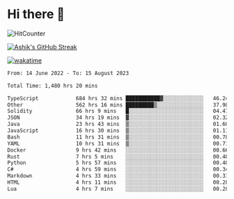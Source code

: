 # Hi there 👋

![HitCounter](https://hits.seeyoufarm.com/api/count/incr/badge.svg?url=https%3A%2F%2Fgithub.com%2Fashrhmn1212%2Fhit-counter)

<!-- ![Contribution Graph](https://github-readme-activity-graph.cyclic.app/graph?username=ashrhmn) -->


<!-- [![Top Langs](https://github-readme-stats.vercel.app/api/top-langs/?username=ashrhmn&layout=compact&theme=synthwave&langs_count=10&card_width=445)](https://github.com/anuraghazra/github-readme-stats) -->

[![Ashik's GitHub Streak](https://github-readme-streak-stats.herokuapp.com/?user=ashrhmn&theme=blood&fire=DD7F1C&background=151515&dates=9f9f9f&border=DD2727)](https://git.io/streak-stats)

<!-- ![Ashik's GitHub stats](https://github-readme-stats.vercel.app/api/?username=ashrhmn&show_icons=true&title_color=fff&icon_color=79ff97&text_color=9f9f9f&bg_color=151515) -->

[![wakatime](https://wakatime.com/badge/user/3df86613-ba63-4631-8e65-0ff18e7becad.svg)](https://wakatime.com/@3df86613-ba63-4631-8e65-0ff18e7becad)

<!--START_SECTION:waka-->

```txt
From: 14 June 2022 - To: 15 August 2023

Total Time: 1,480 hrs 20 mins

TypeScript            684 hrs 32 mins ███████████▓░░░░░░░░░░░░░   46.24 %
Other                 562 hrs 16 mins █████████▒░░░░░░░░░░░░░░░   37.98 %
Solidity              66 hrs 9 mins   █░░░░░░░░░░░░░░░░░░░░░░░░   04.47 %
JSON                  34 hrs 19 mins  ▓░░░░░░░░░░░░░░░░░░░░░░░░   02.32 %
Java                  23 hrs 43 mins  ▒░░░░░░░░░░░░░░░░░░░░░░░░   01.60 %
JavaScript            16 hrs 30 mins  ▒░░░░░░░░░░░░░░░░░░░░░░░░   01.11 %
Bash                  11 hrs 31 mins  ▒░░░░░░░░░░░░░░░░░░░░░░░░   00.78 %
YAML                  10 hrs 31 mins  ▒░░░░░░░░░░░░░░░░░░░░░░░░   00.71 %
Docker                9 hrs 42 mins   ░░░░░░░░░░░░░░░░░░░░░░░░░   00.66 %
Rust                  7 hrs 5 mins    ░░░░░░░░░░░░░░░░░░░░░░░░░   00.48 %
Python                5 hrs 57 mins   ░░░░░░░░░░░░░░░░░░░░░░░░░   00.40 %
C#                    4 hrs 59 mins   ░░░░░░░░░░░░░░░░░░░░░░░░░   00.34 %
Markdown              4 hrs 33 mins   ░░░░░░░░░░░░░░░░░░░░░░░░░   00.31 %
HTML                  4 hrs 11 mins   ░░░░░░░░░░░░░░░░░░░░░░░░░   00.28 %
Lua                   4 hrs 7 mins    ░░░░░░░░░░░░░░░░░░░░░░░░░   00.28 %
```

<!--END_SECTION:waka-->


<!--### Most Used Languages
<img src="https://wakatime.com/share/@ashrhmn/24ecb986-5bf8-4607-af7f-0aab08908d8c.png" />

### Favourite Tools
<img src="https://wakatime.com/share/@ashrhmn/f4e08015-f3bc-460a-9228-95a3ba11c604.png" />-->

